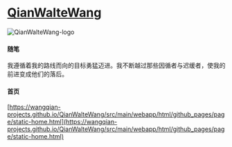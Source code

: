 # [QianWalteWang](https://wangqian-projects.github.io/QianWalteWang/src/main/webapp/html/github_pages/page/static-home.html)
![QianWalteWang-logo](https://wangqian-projects.github.io/QianWalteWang/src/main/webapp/html/base/imgs/qwaltewang-logo.svg)
#### 随笔
我遵循着我的路线而向的目标勇猛迈进。我不断越过那些因循者与迟缓者，使我的前进变成他们的落后。

#### 首页
[https://wangqian-projects.github.io/QianWalteWang/src/main/webapp/html/github_pages/page/static-home.html](https://wangqian-projects.github.io/QianWalteWang/src/main/webapp/html/github_pages/page/static-home.html)

  
